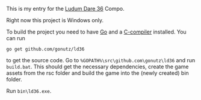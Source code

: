 This is my entry for the [Ludum Dare 36](http://ludumdare.com/compo/) Compo.

Right now this project is Windows only. 

To build the project you need to have [Go](https://golang.org/dl/) and a [C-compiler](https://sourceforge.net/projects/mingw/files/latest/download?source=files) installed. You can run

`go get github.com/gonutz/ld36`

to get the source code. Go to `%GOPATH%\src\github.com\gonutz\ld36` and run `build.bat`. This should get the necessary dependencies, create the game assets from the rsc folder and build the game into the (newly created) bin folder.

Run `bin\ld36.exe`.